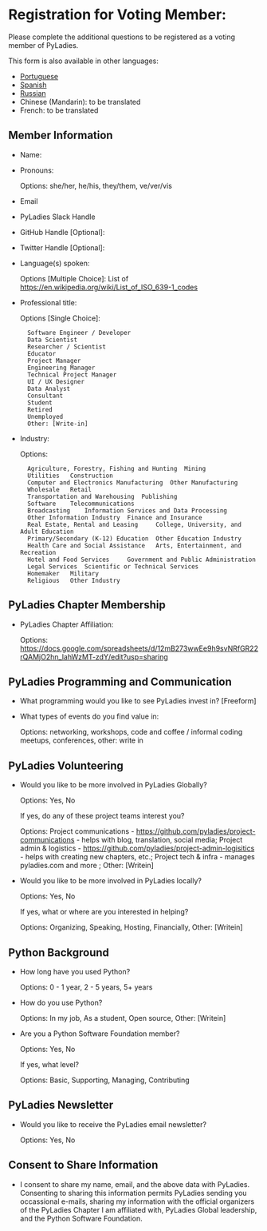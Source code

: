 # Registration for Voting Member:

Please complete the additional questions to be registered as a voting member of PyLadies.

This form is also available in other languages:

- [Portuguese](https://github.com/pyladies/project-admin-logisitics/blob/master/forms/voting-membership-form-pt.md)
- [Spanish](https://github.com/pyladies/project-admin-logisitics/blob/master/forms/voting-membership-form-es.md)
- [Russian](https://github.com/pyladies/project-admin-logisitics/blob/master/forms/voting-membership-form-ru.md)
- Chinese (Mandarin): to be translated
- French: to be translated

## Member Information

- Name: 

- Pronouns:
 
  Options: she/her, he/his, they/them, ve/ver/vis

- Email

- PyLadies Slack Handle

- GitHub Handle [Optional]: 

- Twitter Handle [Optional]:

- Language(s) spoken:

  Options [Multiple Choice]: List of https://en.wikipedia.org/wiki/List_of_ISO_639-1_codes

- Professional title:

  Options [Single Choice]:
  
        Software Engineer / Developer
        Data Scientist
        Researcher / Scientist
        Educator
        Project Manager
        Engineering Manager
        Technical Project Manager
        UI / UX Designer
        Data Analyst
        Consultant
        Student
        Retired
        Unemployed
        Other: [Write-in]
   
- Industry:
  
  Options: 
        
        Agriculture, Forestry, Fishing and Hunting 	Mining
        Utilities 	Construction
        Computer and Electronics Manufacturing 	Other Manufacturing
        Wholesale 	Retail
        Transportation and Warehousing 	Publishing
        Software 	Telecommunications
        Broadcasting 	Information Services and Data Processing
        Other Information Industry 	Finance and Insurance
        Real Estate, Rental and Leasing 	College, University, and Adult Education
        Primary/Secondary (K-12) Education 	Other Education Industry
        Health Care and Social Assistance 	Arts, Entertainment, and Recreation
        Hotel and Food Services 	Government and Public Administration
        Legal Services 	Scientific or Technical Services
        Homemaker 	Military
        Religious 	Other Industry 

## PyLadies Chapter Membership

- PyLadies Chapter Affiliation: 
   
   Options: https://docs.google.com/spreadsheets/d/12mB273wwEe9h9svNRfGR22rQAMjO2hn_lahWzMT-zdY/edit?usp=sharing
    
## PyLadies Programming and Communication

- What programming would you like to see PyLadies invest in? [Freeform]

- What types of events do you find value in:
    
  Options: networking, workshops, code and coffee / informal coding meetups, conferences, other: write in

## PyLadies Volunteering

- Would you like to be more involved in PyLadies Globally?
  
  Options: Yes, No
  
  If yes, do any of these project teams interest you?
  
  Options: Project communications - https://github.com/pyladies/project-communications - helps with blog, translation, social media; Project admin & logistics - https://github.com/pyladies/project-admin-logisitics - helps with creating new chapters, etc.; Project tech & infra - manages pyladies.com and more ; Other: [Writein]

- Would you like to be more involved in PyLadies locally?
  
  Options: Yes, No
  
  If yes, what or where are you interested in helping? 
  
  Options:  Organizing, Speaking,  Hosting, Financially, Other:  [Writein]

## Python Background

- How long have you used Python? 

  Options: 0 - 1 year,  2 - 5 years, 5+ years

- How do you use Python? 
  
  Options: In my job, As a student, Open source, Other: [Writein]

- Are you a Python Software Foundation member? 
  
  Options: Yes, No
  
  If yes, what level? 
  
  Options:  Basic, Supporting, Managing, Contributing

## PyLadies Newsletter

- Would you like to receive the PyLadies email newsletter? 
  
  Options: Yes, No
        
## Consent to Share Information

-  I consent to share my name, email, and the above data with PyLadies. Consenting to sharing this information permits PyLadies sending you occassional e-mails, sharing my information with the official organizers of the PyLadies Chapter I am affiliated with, PyLadies Global leadership, and the Python Software Foundation.
